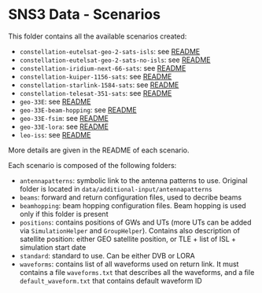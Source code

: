 # SNS3 Data - Scenarios

This folder contains all the available scenarios created:

- `constellation-eutelsat-geo-2-sats-isls`: see [README](constellation-eutelsat-geo-2-sats-isls/README.md)
- `constellation-eutelsat-geo-2-sats-no-isls`: see [README](constellation-eutelsat-geo-2-sats-no-isls/README.md)
- `constellation-iridium-next-66-sats`: see [README](constellation-iridium-next-66-sats/README.md)
- `constellation-kuiper-1156-sats`: see [README](constellation-kuiper-1156-sats/README.md)
- `constellation-starlink-1584-sats`: see [README](constellation-starlink-1584-sats/README.md)
- `constellation-telesat-351-sats`: see [README](constellation-telesat-351-sats/README.md)
- `geo-33E`: see [README](geo-33E/README.md)
- `geo-33E-beam-hopping`: see [README](geo-33E-beam-hopping/README.md)
- `geo-33E-fsim`: see [README](geo-33E-fsim/README.md)
- `geo-33E-lora`: see [README](geo-33E-lora/README.md)
- `leo-iss`: see [README](leo-iss/README.md)

More details are given in the README of each scenario.

Each scenario is composed of the following folders:

- `antennapatterns`: symbolic link to the antenna patterns to use. Original folder is located in `data/additional-input/antennapatterns`
- `beams`: forward and return configuration files, used to decribe beams
- `beamhopping`: beam hopping configuration files. Beam hopping is used only if this folder is present
- `positions`: contains positions of GWs and UTs (more UTs can be added via `SimulationHelper` and `GroupHelper`). Contains also description of satellite position: either GEO satellite position, or TLE + list of ISL + simulation start date
- `standard`: standard to use. Can be either DVB or LORA
- `waveforms`: contains list of all waveforms used on return link. It must contains a file `waveforms.txt` that describes all the waveforms, and a file `default_waveform.txt` that contains default waveform ID
